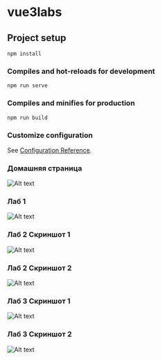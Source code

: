 # vue3labs

## Project setup
```
npm install
```

### Compiles and hot-reloads for development
```
npm run serve
```

### Compiles and minifies for production
```
npm run build
```

### Customize configuration
See [Configuration Reference](https://cli.vuejs.org/config/).

### Домашняя страница

![Alt text](https://sun9-24.userapi.com/impg/RqaOKBF0wv9h_drsLilnr6cZtekNkmO_19tuJA/6wlSUKZWqBc.jpg?size=1182x401&quality=96&sign=56a298e1c4f8c0a57f2cf0f0a008b13c&type=album "Домашняя страница")

### Лаб 1

![Alt text](https://sun9-47.userapi.com/impg/8gYXHHEik9ZGMbEkri-2dYcevDa1dwUX15gkVA/vjZY_WeMQDM.jpg?size=714x522&quality=96&sign=e4886ca4c7579ada6ee647b2d16202b2&type=album "Конвертер")

### Лаб 2 Скриншот 1

![Alt text](https://sun9-88.userapi.com/impg/AlDnmCkpwmO_dBBGTY4YrLLoGgAEmR2LXvc9CA/qYmSm_sXnlo.jpg?size=1209x834&quality=96&sign=01019c44fe728b69e18d816709b41be8&type=album "Форма заполнения")

### Лаб 2 Скриншот 2

![Alt text](https://sun9-42.userapi.com/impg/_kyB5FuhK3ZrC6V9g4ixZ1ZXLH7PFChxRfQAJg/Ulec4Ju2xHQ.jpg?size=1470x800&quality=96&sign=a5ee8b740aeb57c1344bdc536165dff6&type=album "Резюме")

### Лаб 3 Скриншот 1

![Alt text](https://sun9-43.userapi.com/impg/RIc_UXt89uMmKmcag1QmkDhKqSbR7XCzxwkZ6A/_7eiBH01LSU.jpg?size=1376x929&quality=96&sign=a950d0bb7dc233f3978c2ac2084d047e&type=album "Пример ошибки")

### Лаб 3 Скриншот 2

![Alt text](https://sun9-84.userapi.com/impg/jpyAAA8yymfbqw1-oYZw0kI2mMCL72EdHSWJRA/Grv3Fp_gVwQ.jpg?size=1379x780&quality=96&sign=5c87598043e329023d2483b07361b966&type=album "Резюме")
